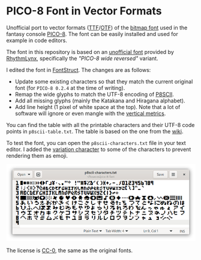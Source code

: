 # PICO-8 Font in Vector Formats

Unofficial port to vector formats ([TTF](https://en.wikipedia.org/wiki/TrueType)/[OTF](https://en.wikipedia.org/wiki/OpenType)) of the [bitmap font](https://www.lexaloffle.com/gfx/pico-8_font_022.png) used in the fantasy console [PICO-8](https://www.lexaloffle.com/pico-8.php). The font can be easily installed and used for example in code editors.

The font in this repository is based on an [unofficial font](https://www.lexaloffle.com/bbs/?tid=3760) provided by [RhythmLynx](https://www.lexaloffle.com/bbs/?uid=11704), specifically the *"PICO-8 wide reversed"* variant.

I edited the font in [FontStruct](https://fontstruct.com/fontstructions/show/2052852/pico-8-27). The changes are as follows:

* Update some existing characters so that they match the current original font (for `PICO-8 0.2.4` at the time of writing).
* Remap the wide glyphs to match the UTF-8 encoding of [P8SCII](https://pico-8.fandom.com/wiki/P8SCII).
* Add all missing glyphs (mainly the Katakana and Hiragana alphabet).
* Add line height (1 pixel of white space at the top). Note that a lot of software will ignore or even mangle with the [vertical metrics](https://fontstruct.com/news/2020/05/23/vertical-metrics-improved-touch-support-and-more/).

You can find the table with all the printable characters and their UTF-8 code points in `p8scii-table.txt`. The table is based on the one from the [wiki](https://pico-8.fandom.com/wiki/P8SCII).

To test the font, you can open the `p8scii-characters.txt` file in your text editor. I added the [variation character](https://unicode-table.com/en/FE0E/) to some of the characters to prevent rendering them as emoji.

![Screenshot of the font in action.](p8scii-font-screenshot.png)

The license is [CC-0](https://creativecommons.org/publicdomain/zero/1.0/), the same as the original fonts.

